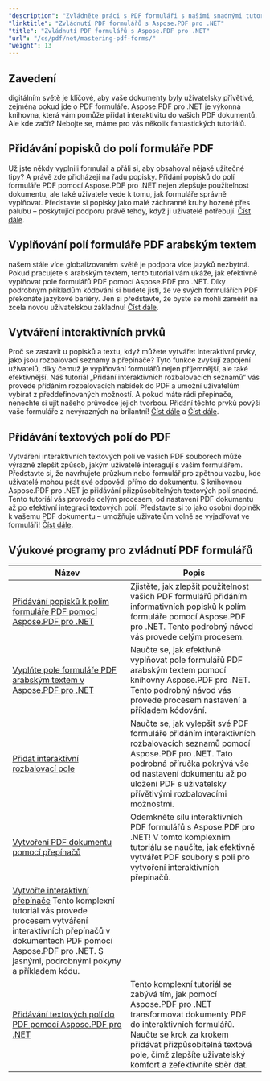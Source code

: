 ```yaml
---
"description": "Zvládněte práci s PDF formuláři s našimi snadnými tutoriály Aspose.PDF pro .NET. Naučte se přidávat popisky, vyplňovat pole a vytvářet interaktivní komponenty."
"linktitle": "Zvládnutí PDF formulářů s Aspose.PDF pro .NET"
"title": "Zvládnutí PDF formulářů s Aspose.PDF pro .NET"
"url": "/cs/pdf/net/mastering-pdf-forms/"
"weight": 13
---
```


## Zavedení

digitálním světě je klíčové, aby vaše dokumenty byly uživatelsky přívětivé, zejména pokud jde o PDF formuláře. Aspose.PDF pro .NET je výkonná knihovna, která vám pomůže přidat interaktivitu do vašich PDF dokumentů. Ale kde začít? Nebojte se, máme pro vás několik fantastických tutoriálů.

## Přidávání popisků do polí formuláře PDF

Už jste někdy vyplnili formulář a přáli si, aby obsahoval nějaké užitečné tipy? A právě zde přicházejí na řadu popisky. Přidání popisků do polí formuláře PDF pomocí Aspose.PDF pro .NET nejen zlepšuje použitelnost dokumentu, ale také uživatele vede k tomu, jak formuláře správně vyplňovat. Představte si popisky jako malé záchranné kruhy hozené přes palubu – poskytující podporu právě tehdy, když ji uživatelé potřebují. [Číst dále](./adding-tooltips-to-pdf-form-fields/).

## Vyplňování polí formuláře PDF arabským textem

našem stále více globalizovaném světě je podpora více jazyků nezbytná. Pokud pracujete s arabským textem, tento tutoriál vám ukáže, jak efektivně vyplňovat pole formulářů PDF pomocí Aspose.PDF pro .NET. Díky podrobným příkladům kódování si budete jisti, že ve svých formulářích PDF překonáte jazykové bariéry. Jen si představte, že byste se mohli zaměřit na zcela novou uživatelskou základnu! [Číst dále](./fill-pdf-form-fields-with-arabic-text/).

## Vytváření interaktivních prvků

Proč se zastavit u popisků a textu, když můžete vytvářet interaktivní prvky, jako jsou rozbalovací seznamy a přepínače? Tyto funkce zvyšují zapojení uživatelů, díky čemuž je vyplňování formulářů nejen příjemnější, ale také efektivnější. Náš tutoriál „Přidání interaktivních rozbalovacích seznamů“ vás provede přidáním rozbalovacích nabídek do PDF a umožní uživatelům vybírat z předdefinovaných možností. A pokud máte rádi přepínače, nenechte si ujít našeho průvodce jejich tvorbou. Přidání těchto prvků povýší vaše formuláře z nevýrazných na brilantní! [Číst dále](./add-interactive-combo-boxes/) a [Číst dále](./create-interactive-radio-buttons/).


## Přidávání textových polí do PDF

Vytváření interaktivních textových polí ve vašich PDF souborech může výrazně zlepšit způsob, jakým uživatelé interagují s vaším formulářem. Představte si, že navrhujete průzkum nebo formulář pro zpětnou vazbu, kde uživatelé mohou psát své odpovědi přímo do dokumentu. S knihovnou Aspose.PDF pro .NET je přidávání přizpůsobitelných textových polí snadné. Tento tutoriál vás provede celým procesem, od nastavení PDF dokumentu až po efektivní integraci textových polí. Představte si to jako osobní doplněk k vašemu PDF dokumentu – umožňuje uživatelům volně se vyjadřovat ve formuláři! [Číst dále](./adding-text-boxes/).

## Výukové programy pro zvládnutí PDF formulářů
| Název | Popis |
| --- | --- | 
| [Přidávání popisků k polím formuláře PDF pomocí Aspose.PDF pro .NET](./adding-tooltips-to-pdf-form-fields/) | Zjistěte, jak zlepšit použitelnost vašich PDF formulářů přidáním informativních popisků k polím formuláře pomocí Aspose.PDF pro .NET. Tento podrobný návod vás provede celým procesem. |  
| [Vyplňte pole formuláře PDF arabským textem v Aspose.PDF pro .NET](./fill-pdf-form-fields-with-arabic-text/) | Naučte se, jak efektivně vyplňovat pole formulářů PDF arabským textem pomocí knihovny Aspose.PDF pro .NET. Tento podrobný návod vás provede procesem nastavení a příkladem kódování. |  
| [Přidat interaktivní rozbalovací pole](./add-interactive-combo-boxes/) | Naučte se, jak vylepšit své PDF formuláře přidáním interaktivních rozbalovacích seznamů pomocí Aspose.PDF pro .NET. Tato podrobná příručka pokrývá vše od nastavení dokumentu až po uložení PDF s uživatelsky přívětivými rozbalovacími možnostmi. |  
| [Vytvoření PDF dokumentu pomocí přepínačů](./creating-pdf-document-with-radio-buttons/) | Odemkněte sílu interaktivních PDF formulářů s Aspose.PDF pro .NET! V tomto komplexním tutoriálu se naučíte, jak efektivně vytvářet PDF soubory s poli pro vytvoření interaktivních přepínačů. |  
| [Vytvořte interaktivní přepínače](./create-interactive-radio-buttons/) Tento komplexní tutoriál vás provede procesem vytváření interaktivních přepínačů v dokumentech PDF pomocí Aspose.PDF pro .NET. S jasnými, podrobnými pokyny a příkladem kódu. |  
| [Přidávání textových polí do PDF pomocí Aspose.PDF pro .NET](./adding-text-boxes/) | Tento komplexní tutoriál se zabývá tím, jak pomocí Aspose.PDF pro .NET transformovat dokumenty PDF do interaktivních formulářů. Naučte se krok za krokem přidávat přizpůsobitelná textová pole, čímž zlepšíte uživatelský komfort a zefektivníte sběr dat. |